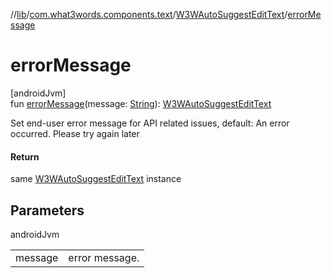 //[lib](../../../index.md)/[com.what3words.components.text](../index.md)/[W3WAutoSuggestEditText](index.md)/[errorMessage](error-message.md)

# errorMessage

[androidJvm]\
fun [errorMessage](error-message.md)(message: [String](https://kotlinlang.org/api/latest/jvm/stdlib/kotlin/-string/index.html)): [W3WAutoSuggestEditText](index.md)

Set end-user error message for API related issues, default: An error occurred. Please try again later

#### Return

same [W3WAutoSuggestEditText](index.md) instance

## Parameters

androidJvm

| | |
|---|---|
| message | error message. |
